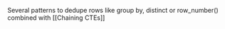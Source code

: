 Several patterns to dedupe rows like group by, distinct or row_number() combined with [[Chaining CTEs]]